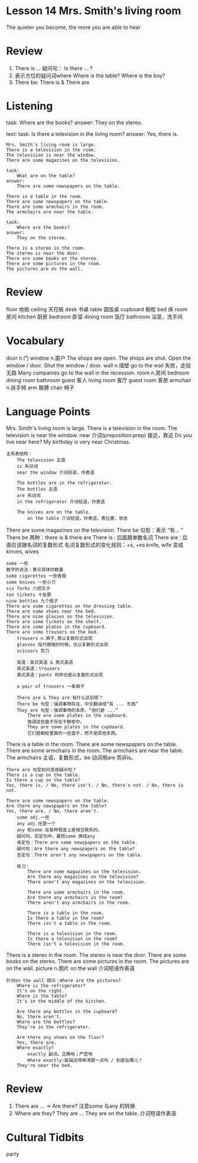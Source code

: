 # Lesson 14 Mrs. Smith's living room

The quieter you become, the more you are able to hear

# Review

1. There is ... 疑问句： Is there ... ?
2. 表示方位的疑问词where
    Where is the table?
    Where is the boy?
3. There be: There is & There are

# Listening 

task:
    Where are the books?
answer:
    They on the stereo.

text:
    task:
        Is there a television in the living room?
    answer:
        Yes, there is.

    Mrs. Smith's living room is large.
    There is a television in the room.
    The television is near the window.
    There are some magazines on the television.

    task:
        What are on the table?
    answer:
        There are some newspapers on the table.

    There is a table in the room.
    There are some newspapers on the table.
    There are some armchairs in the room.
    The armchairs are near the table.

    task:
        Where are the books?
    answer:
        They on the stereo.

    There is a stereo in the room.
    The stereo is near the door.
    There are some books on the stereo.
    There are some pictures in the room.
    The pictures are on the wall.

# Review

floor 地板
ceiling 天花板
desk 书桌
table 圆饭桌
cupboard 橱柜
bed 床
room 房间
kitchen 厨房
bedroom 卧室
dining room 饭厅
bathroom 浴室，洗手间

# Vocabulary

door n.门
window n.窗户
    The shops are open.
    The shops are shut.
    Open the window / door.
    Shut the window / door.
wall n.墙壁
    go to the wall 失败，走投无路
    Many companies go to the wall in the recession.
room n.房间
    bedroom
    dining room
    bathroom
    guest 客人
    living room 客厅
    guest room 客房
armchair n.扶手椅
    arm 胳膊
    chair 椅子

# Language Points

Mrs. Smith's living room is large.
There is a television in the room.
The television is near the window.
    near 介词(preposition:prep) 接近，靠近
    Do you live near here?
    My birthday is very near Christmas.

    主系表结构：
        The television 主语
        is 系动词
        near the window 介词短语，作表语

        The bottles are in the refrigerator.
        The bottles 主语
        are 系动词
        in the refrigerator 介词短语，作表语

        The knives are on the table.
            on the table 介词短语，作表语，表位置，状态
There are some magazines on the television.
    There be 句型：表示 “有... ”
    There be 两种：there is & there are 
    There is : 后面跟单数名词
    There are : 后面应该跟名词的复数形式
    名词复数形式的变化规则：+s, +es
    knife, wife 变成kinves, wives
    
    some 一些
    数字的说法：表示具体的数量
    some cigarettes 一些香烟
    some knives 一些小刀
    six forks 六把叉子
    ten tickets 十张票
    nine bottles 九个瓶子
    There are some cigarettes on the dressing table.
    There are some shoes near the bed.
    There are nine glasses on the television.
    There are some tickets on the shelf.
    There are some plates in the cupboard.
    There are some trousers on the bed.
        trousers n.裤子,常以复数形式出现
        glasses 指代眼镜的时候，也以复数形式出现
        scissors 剪刀

        英语：英式英语 & 美式英语
        英式英语：trousers
        美式英语：pants 同样也是以复数形式出现

        a pair of trousers 一条裤子

        There are & They are 有什么区别呢？
        There be 句型：强调事物存在，中文翻译成“有 ... 东西”
        They are 句型：强调事物的本质，“他们是 ...”
            There are some plates in the cupboard.
            强调这些盘子存在于橱柜中。
            They are some plates in the cupboard.
            它们是橱柜里面的一些盘子，而不是其他东西。

There is a table in the room.
There are some newspapers on the table.
There are some armchairs in the room.
The armchairs are near the table.
    The armchairs 主语，复数形式，be 动词用are 而非is。

    There are 句型如何变成疑问句？
    There is a cup on the table.
    Is there a cup on the table?
    Yes, there is. / No, there isn't. / No, there's not. / No, there is not.

    There are some newspapers on the table.
    Are there any newspapers on the table?
    Yes, there are. / No, there aren't.
        some adj.一些
        any adj.任意一个
        any 和some 在某种程度上是相互联系的。
        疑问句，否定句中，要把some 换成any
        肯定句：There are some newspapers on the table.
        疑问句：Are there any newspapers on the table?
        否定句：There aren't any newspapers on the table.

        练习：
            There are some magazines on the television.
            Are there any magazines on the television?
            There aren't any magazines on the television.
            
            There are some armchairs in the room.
            Are there any armchairs in the room?
            There aren't any armchairs in the room.

            There is a table in the room.
            Is there a table in the room?
            There isn't a table in the room.

            There is a television in the room.
            Is there a television in the room?
            There isn't a television in the room.

There is a stereo in the room.
The stereo is near the door.
There are some books on the stereo.
There are some pictures in the room.
The pictures are on the wall.
    picture n.图片
    on the wall 介词短语作表语
    
    针对on the wall 提问：Where are the pictures?
        Where is the refrigerator?
        It's on the right.
        Where is the table?
        It's in the middle of the kitchen.

        Are there any bottles in the cupboard?
        No, there aren't.
        Where are the bottles?
        They're in the refrigerator.

        Are there any shoes on the floor?
        Yes, there are.
        Where exactly?
            exactly 副词，正确地；严密地
            Where exactly:能描述得再清楚一点吗 / 到底在哪儿？
        They're near the bed.

# Review

1. There are ... -> Are there?
    注意some 与any 的转换
2. Where are they?
    They are ...
    They are on the table. 介词短语作表语

# Cultural Tidbits

party 